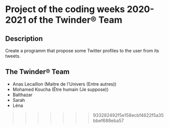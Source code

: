 # Project of the coding weeks 2020-2021 of the Twinder® Team

## Description

Create a programm that propose some Twitter profiles to the user from its tweets.


## The Twinder® Team

- Anas Lecaillon (Maitre de l'Univers (Entre autres))
- Mohamed Koucha (Être humain (Je suppose))
- Balthazar
- Sarah
- Léna
>>>>>>> 933282492f5e158ecbf4622f5a35bbef688eba57

